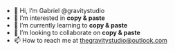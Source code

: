 - 👋 Hi, I’m Gabriel @gravitystudio
- 👀 I’m interested in **copy & paste**
- 🌱 I’m currently learning to **copy & paste**
- 💞️ I’m looking to collaborate on **copy & paste**
- 📫 How to reach me at thegravitystudio@outlook.com

<!---
gravitystudio/gravitystudio is a ✨ special ✨ repository because its `README.md` (this file) appears on your GitHub profile.
You can click the Preview link to take a look at your changes.
--->
